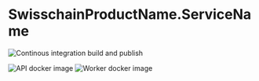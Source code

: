 # SwisschainProductName.ServiceName

![Continous integration build and publish](https://github.com/SC-Poc/SwisschainProductName.ServiceName/workflows/Continous%20integration%20build%20and%20publish/badge.svg)

![API docker image](https://img.shields.io/docker/v/swisschains/swisschain-product-name-swisschain-service-name?sort=semver)
![Worker docker image](https://img.shields.io/docker/v/swisschains/swisschain-product-name-swisschain-service-name-worker?sort=semver)
